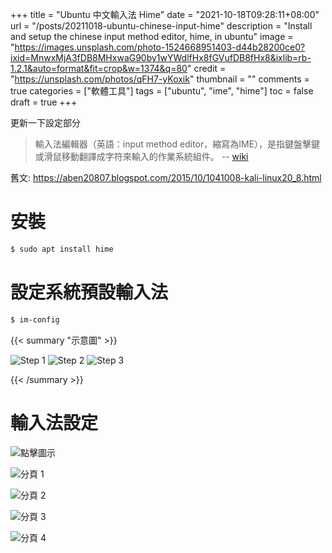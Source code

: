 +++
title = "Ubuntu 中文輸入法 Hime"
date = "2021-10-18T09:28:11+08:00"
url = "/posts/20211018-ubuntu-chinese-input-hime"
description = "Install and setup the chinese input method editor, hime, in ubuntu"
image = "https://images.unsplash.com/photo-1524668951403-d44b28200ce0?ixid=MnwxMjA3fDB8MHxwaG90by1wYWdlfHx8fGVufDB8fHx8&ixlib=rb-1.2.1&auto=format&fit=crop&w=1374&q=80"
credit = "https://unsplash.com/photos/qFH7-yKoxik"
thumbnail = ""
comments = true
categories = ["軟體工具"]
tags = ["ubuntu", "ime", "hime"]
toc = false
draft = true
+++
<!-- https://drive.google.com/uc?export=view&id= -->

更新一下設定部分

<!--more-->

> 輸入法編輯器（英語：input method editor，縮寫為IME），是指鍵盤擊鍵或滑鼠移動翻譯成字符來輸入的作業系統組件。 -- [wiki](https://zh.wikipedia.org/wiki/%E8%BE%93%E5%85%A5%E6%B3%95)

舊文: https://aben20807.blogspot.com/2015/10/1041008-kali-linux20_8.html

# 安裝

```bash
$ sudo apt install hime
```

# 設定系統預設輸入法

```bash
$ im-config
```

{{< summary "示意圖" >}}

![Step 1](https://lh3.googleusercontent.com/pw/AM-JKLUbOang03O8QLfNgCt31S1uKjZAMzZVEsBZM_oLGP8AaOp_A1uIFTM4mLf3_zBCgi7P536M6mot8rC11ELl27ZXPIplKNTyLvmE8iM8DwejJppStaBawybZFzg2pvaKowYVTmeWGX5xeJThZL_vJQsJGg=w600-h430-no)
![Step 2](https://lh3.googleusercontent.com/pw/AM-JKLW71pHLSR-juKxKpiKl71wc1Twd0hAh7BDLLkY5_R2p5Z6ckd_n6DdnXXTUHwUX_iwjHmpKfVogN3hERJbqYG8DU2bvWY2YualojziwUMk5sePNVnmz9SprmCPcv1rglo-60TcI1MCH6rFxVoqbIYBaXw=w683-h430-no)
![Step 3](https://lh3.googleusercontent.com/pw/AM-JKLWDFFlbFkxs4pIvIuMFOiXQVwnz6sDFWR9OMvaVQf5uu0XLsLntDtm6D6ZcNscv9qGJ3AO9SirvZ7QNYUWnpaGGp3b623GQBuSexsZvFuahTce7inE1w7Pl6ZIazEacK20I_a9eBSSQFKHseh0_qPnqbQ=w635-h435-no)

{{< /summary >}}

# 輸入法設定

![點擊圖示](https://lh3.googleusercontent.com/pw/AM-JKLUSWO732Q9q6vSsG9Lm9V3XJHIYbLTls36rcHG9vNaLty9LRYOtG4tEDbO7-0zulzbuUnxIR7H6eJl8cUhOcIi6lMEtQ2JOxQFeV8Yo2JWklozOVJWTY_LZz5OHhcULsLvwk1M-bmwFw_20B8rWvi_Vpw=w124-h134-no)

![分頁 1](https://lh3.googleusercontent.com/pw/AM-JKLUt_uTDW10lidV_mFZNoSTne7Qi8PlBQ7bg2Vw27vO150iQc9RoBF1No-194kN37mRlDeKCaJ4GFPmXkoJnM2TS7uTkhkltHFdJ1vV60rTEQFHv8DnmU5yBTkDmpcMklEevPc65cAJQQORfyxFnLBu20g=w1178-h1135-no)

![分頁 2](https://lh3.googleusercontent.com/pw/AM-JKLVKtjanJ9oPB1XNoLpuGb0mw1Dx5mXJhJRdCOaPK69GG-Hj3hmHQLzNGzvSIu8mzuGeYYt9_na2GZbjtKW40S8_k46WzuA2riE3EwwDQ1vvxoLhjpIMYRbC4dau9kmD1ZoPaoGpjiHXO59pIfRbPWm79A=w1176-h1134-no)

![分頁 3](https://lh3.googleusercontent.com/pw/AM-JKLWFCgJUi1ONy8R7c8zXUKKk7UfrTdfgJylwTmPD_aSa4caaIuL1RkA17BW-TGyoGOIjS31YEQRR3i_CtOsRAmUQUQ1yDslFNaWrTkWNgaa_tD5B-dBd9y0fgD-Hu4jTLRaZyfq66skqCa-d6-4VrmaGCQ=w1179-h1133-no)

![分頁 4](https://lh3.googleusercontent.com/pw/AM-JKLW6pS9SMeM6Y36SAJTF2emFj0nQyGNF5Wy2yu0fAaN2W0DzHIVIzRB0hq24bWDq0grqYV9MiSyrCpS5lLJPa5mAkIxZDuA59R5cDtvAK3vWhLX0jwVPoyaaMa0l8DmUzJPrES0yuV6auSvpe4f6E0Xicw=w1176-h1135-no)
